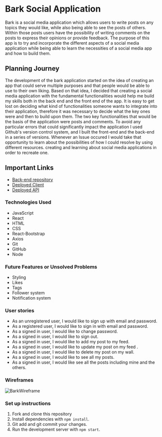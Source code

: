 # Bark Social Application

Bark is a social media application which allows users to write posts on any topics they would like, while also being able to see the posts of others. Within those posts users have the possibility of writing comments on the posts to express their opinions or provide feedback.
The purpose of this app is to try and incorporate the different aspects of a social media application while being able to learn the necessities of a social media app and how to build them.

## Planning Journey

The development of the bark application started on the idea of creating an app that could serve multiple purposes and that people would be able to use to their own liking. Based on that idea, I decided that creating a social media application with the fundamental functionalities would help me build my skills both in the back end and the front end of the app.
It is easy to get lost on deciding what kind of functionalities someone wants to integrate into their application, therefore it was necessary to decide what the key ones were and then to build upon them. The two key functionalities that would be the basis of the application were posts and comments.
To avoid any particular errors that could significantly impact the application I used Github's version control system, and I built the front-end and the back-end in a series of versions.
Whenever an Issue occured I would take that opportunity to learn about the possibilities of how I could resolve by using different resources.
creating and learning about social media applications in order to recreate one.

## Important Links

- [Back-end repository](https://github.com/guyfredw/bark-api)
- [Deployed Client](https://guyfredw.github.io/bark-react/)
- [Deployed API](https://bark-api-project.herokuapp.com)

### Technologies Used

- JavaScript
- React
- HTML
- CSS
- React-Bootstrap
- Axios
- Git
- GitHub
- Node

### Future Features or Unsolved Problems

- Styling
- Likes
- Tags
- Follower system
- Notification system

### User stories

- As an unregistered user, I would like to sign up with email and password.
- As a registered user, I would like to sign in with email and password.
- As a signed in user, I would like to change password.
- As a signed in user, I would like to sign out.
- As a signed in user, I would like to add my post to my feed.
- As a signed in user, I would like to update my post on my feed .
- As a signed in user, I would like to delete my post on my wall.
- As a signed in user, I would like to see all my posts.
- As a signed in user, I would like see all the posts including mine and the others.

### Wireframes

![BarkWireframe](https://media.git.generalassemb.ly/user/31388/files/54099e80-4114-11eb-909f-aa143f96179b)

### Set up instructions

1. Fork and clone this repository
2. Install dependencies with `npm install`.
3. Git add and git commit your changes.
4. Run the development server with `npm start`.
